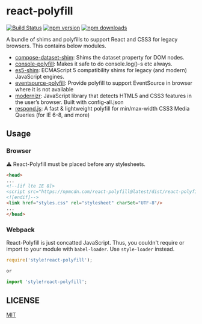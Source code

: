 # react-polyfill

[![Build Status](https://travis-ci.org/Pitzcarraldo/react-polyfill.svg)](https://travis-ci.org/Pitzcarraldo/react-polyfill)
[![npm version](https://img.shields.io/npm/v/reduxible.svg?style=flat-square)](https://www.npmjs.com/package/reduxible)
[![npm downloads](https://img.shields.io/npm/dm/reduxible.svg?style=flat-square)](https://www.npmjs.com/package/reduxible)

A bundle of shims and polyfills to support React and CSS3 for legacy browsers.
This contains below modules.

* [compose-dataset-shim](https://github.com/compose-ui/dataset-shim): Shims the dataset property for DOM nodes.
* [console-polyfill](https://github.com/paulmillr/console-polyfill): Makes it safe to do console.log()-s etc always.
* [es5-shim](https://github.com/es-shims/es5-shim): ECMAScript 5 compatibility shims for legacy (and modern) JavaScript engines.
* [eventsource-polyfill](https://github.com/amvtek/EventSource): Provide polyfill to support EventSource in browser where it is not available
* [modernizr](https://github.com/Modernizr/Modernizr): JavaScript library that detects HTML5 and CSS3 features in the user’s browser. Built with config-all.json
* [respond.js](https://github.com/scottjehl/Respond): A fast & lightweight polyfill for min/max-width CSS3 Media Queries (for IE 6-8, and more)

## Usage

### Browser

:warning: React-Polyfill must be placed before any stylesheets.

```html
<head>
...
<!--[if lte IE 8]>
<script src="https://npmcdn.com/react-polyfill@latest/dist/react-polyfill.min.js" charSet="UTF-8"></script>
<![endif]-->
<link href="styles.css" rel="stylesheet" charSet="UTF-8"/>
...
</head>
```

### Webpack

React-Polyfill is just concatted JavaScript. Thus, you couldn't require or import to your module with `babel-loader`. Use `style-loader` instead.

```js
require('style!react-polyfill');

or

import 'style!react-polyfill';
```

## LICENSE

[MIT](LICENSE)
